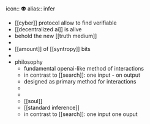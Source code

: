 icon:: 👽
alias:: infer

- [[cyber]] protocol allow to find verifiable
- [[decentralized ai]] is alive
- behold the new [[truth medium]]
-
- [[amount]] of [[syntropy]] bits
-
- philosophy
	- fundamental openai-like method of interactions
	- in contrast to [[search]]: one input - on output
	- designed as primary method for interactions
	-
	-
	- [[soul]]
	- [[standard inference]]
	- in contrast to [[search]]: one input one ouput